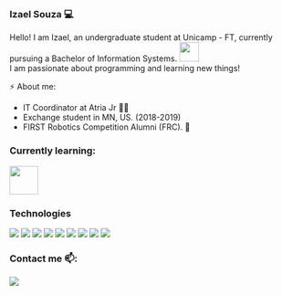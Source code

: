 ### Izael Souza :computer:
Hello! I am Izael, an undergraduate student at Unicamp - FT, currently pursuing a Bachelor of Information Systems. <img src="https://github.com/TheDudeThatCode/TheDudeThatCode/blob/master/Assets/Developer.gif" width="34px"><br>
I am passionate about programming and learning new things!

⚡ About me:
 - IT Coordinator at Atria Jr :purple_heart::bat:
 - Exchange student in MN, US. (2018-2019)
 - FIRST Robotics Competition Alumni (FRC). :robot: <br>

### Currently learning:
<p align="left"><img src="https://symbols.getvecta.com/stencil_85/53_julia-language-icon.d9f53761e1.svg", height=50px, width=50px/></p>

### Technologies
<p align="left">
 <img src="https://img.icons8.com/color/50/000000/python.png"/>
 <img src="https://img.icons8.com/color/50/000000/java-coffee-cup-logo.png"/>
 <img src="https://img.icons8.com/color/50/000000/c-programming.png"/>
 <img src="https://img.icons8.com/color/50/000000/c-plus-plus-logo.png"/>
 <img src="https://img.icons8.com/color/50/000000/flutter.png"/>
 <img src="https://img.icons8.com/color/50/000000/html-5--v1.png"/>
 <img src="https://img.icons8.com/color/50/000000/css3.png"/>
 <img src="https://img.icons8.com/color/50/000000/javascript.png"/>
 <img src="https://img.icons8.com/color/50/000000/git.png"/>
</p>

### Contact me 📫:
[<img src="https://img.icons8.com/color/48/000000/linkedin.png"/>][linkedin]

[linkedin]: https://www.linkedin.com/in/izaelsouza/
<!--
**izzy-el/izzy-el** is a ✨ _special_ ✨ repository because its `README.md` (this file) appears on your GitHub profile.

Here are some ideas to get you started:

- 🔭 I’m currently working on ...
- 🌱 I’m currently learning ...
- 👯 I’m looking to collaborate on ...
- 🤔 I’m looking for help with ...
- 💬 Ask me about ...
- 📫 How to reach me: ...
- 😄 Pronouns: ...
- ⚡ Fun fact: ...
-->

